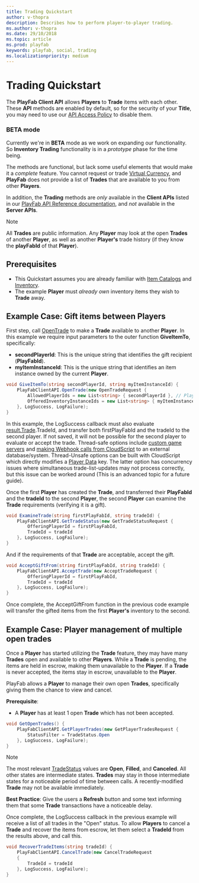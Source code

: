 ```yaml
---
title: Trading Quickstart
author: v-thopra
description: Describes how to perform player-to-player trading.
ms.author: v-thopra
ms.date: 29/10/2018
ms.topic: article
ms.prod: playfab
keywords: playfab, social, trading
ms.localizationpriority: medium
---
```


# Trading Quickstart

The **PlayFab Client API** allows **Players** to **Trade** items with each other. These **API** methods are enabled by default, so for the security of your **Title**, you may need to use our [API Access Policy](../../config/gamemanager/api-access-policy.md) to disable them.

### BETA mode

Currently we're in **BETA** mode as we work on expanding our functionality. So **Inventory Trading** functionality is in a *prototype* phase for the time being.

The methods are functional, but lack some useful elements that would make it a *complete* feature. You cannot request or trade [Virtual Currency](../../commerce/economy/currencies.md), and **PlayFab** does not provide a list of **Trades** that are available to you from other **Players**.

In addition, the **Trading** methods are *only* available in the **Client APIs** listed in our [PlayFab API Reference documentation](../../../api-references/index.md), and *not* available in the **Server APIs**.

> [!NOTE]
> All **Trades** are public information. Any **Player** may look at the open **Trades** of another **Player**, as well as another **Player's** trade history (if they know the **playFabId** of that **Player**).

## Prerequisites
- This Quickstart assumes you are already familiar with [Item Catalogs](../../commerce/items/catalogs.md) and [Inventory](../../data/playerdata/player-inventory.md).
- The example **Player** must *already own* inventory items they wish to **Trade** away.

## Example Case: Gift items between Players

First step, call [OpenTrade](xref:titleid.playfabapi.com.client.trading.opentrade) to make a **Trade** available to another **Player**. In this example we require input parameters to the outer function **GiveItemTo**, specifically:

- **secondPlayerId**: This is the unique string that identifies the gift recipient (**PlayFabId**).
- **myItemInstanceId**: This is the unique string that identifies an item instance owned by the current **Player**.

```csharp
void GiveItemTo(string secondPlayerId, string myItemInstanceId) {
    PlayFabClientAPI.OpenTrade(new OpenTradeRequest {
        AllowedPlayerIds = new List<string> { secondPlayerId }, // PlayFab ID for the friend who will recieve your gift
        OfferedInventoryInstanceIds = new List<string> { myItemInstanceId } // The item instanceId fetched from GetUserInventory()
    }, LogSuccess, LogFailure);
}
```

In this example, the LogSuccess callback must also evaluate [result.Trade](xref:titleid.playfabapi.com.client.trading.opentrade#tradeinfo).TradeId, and transfer both firstPlayFabId and the tradeId to the second player. If not saved, it will not be possible for the second player to evaluate or accept the trade. Thread-safe options include [custom game servers](../../multiplayer/compute/custom-game-servers.md) and [making Webhook calls from CloudScript](../../automation/cloudscript/making-webhook-calls-from-cloudscript.md) to an external database/system. Thread-Unsafe options can be built with CloudScript which directly modifies a [Player Data](../../data/playerdata/quickstart.md) key. The latter option has concurrency issues where simultaneous trade-list-updates may not process correctly, but this issue can be worked around (This is an advanced topic for a future guide).

Once the first **Player** has created the **Trade**, and transferred their **PlayFabId** and the **tradeId** to the second **Player**, the second **Player** can examine the **Trade** requirements (verifying it is a gift).

```csharp
void ExamineTrade(string firstPlayFabId, string tradeId) {
    PlayFabClientAPI.GetTradeStatus(new GetTradeStatusRequest {
        OfferingPlayerId = firstPlayFabId,
        TradeId = tradeId
    }, LogSuccess, LogFailure);
}
```

And if the requirements of that **Trade** are acceptable, accept the gift.

```csharp
void AcceptGiftFrom(string firstPlayFabId, string tradeId) {
    PlayFabClientAPI.AcceptTrade(new AcceptTradeRequest {
        OfferingPlayerId = firstPlayFabId,
        TradeId = tradeId
    }, LogSuccess, LogFailure);
}
```

Once complete, the AcceptGiftFrom function in the previous code example will transfer the gifted items from the first **Player's** inventory to the second.

## Example Case: Player management of multiple open trades

Once a **Player** has started utilizing the **Trade** feature, they may have many **Trades** open and available to other **Players**. While a **Trade** is pending, the items are held in escrow, making them unavailable to the **Player**. If a **Trade** is never accepted, the items stay in escrow, unavailable to the **Player**.

PlayFab allows a **Player** to manage their own open **Trades**, specifically giving them the chance to view and cancel.

**Prerequisite**:

- A **Player** has at least 1 open **Trade** which has not been accepted.

```csharp
void GetOpenTrades() {
    PlayFabClientAPI.GetPlayerTrades(new GetPlayerTradesRequest {
        StatusFilter = TradeStatus.Open
    }, LogSuccess, LogFailure);
}
```

> [!NOTE]
> The most relevant [TradeStatus](xref:titleid.playfabapi.com.client.trading.getplayertrades#tradestatus) values are **Open**, **Filled**, and **Canceled**. All other states are intermediate states. **Trades** may stay in those intermediate states for a noticeable period of time between calls. A recently-modified **Trade** may not be available immediately.

**Best Practice**: Give the users a **Refresh** button and some text informing them that some **Trade** transactions have a noticeable delay.

Once complete, the LogSuccess callback in the previous example will receive a list of all trades in the "Open" status. To allow **Players** to cancel a **Trade** and recover the items from escrow, let them select a **TradeId** from the results above, and call this.

```csharp
void RecoverTradeItems(string tradeId) {
    PlayFabClientAPI.CancelTrade(new CancelTradeRequest
    {
        TradeId = tradeId
    }, LogSuccess, LogFailure);
}
```
